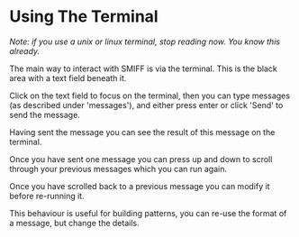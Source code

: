 # Using The Terminal

_Note: if you use a unix or linux terminal, stop reading now. You know this already._

The main way to interact with SMIFF is via the terminal. This is the black area with a text field beneath it. 

Click on the text field to focus on the terminal, then you can type messages (as described under 'messages'), and either press enter or click 'Send' to send the message.

Having sent the message you can see the result of this message on the terminal.

Once you have sent one message you can press up and down to scroll through your previous messages which you can run again.

Once you have scrolled back to a previous message you can modify it before re-running it.

This behaviour is useful for building patterns, you can re-use the format of a message, but change the details.

